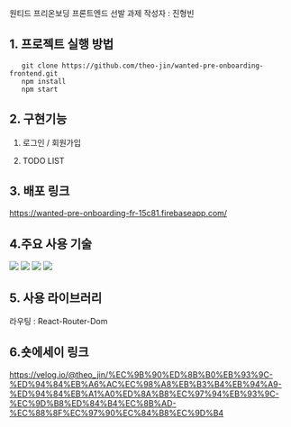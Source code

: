 원티드 프리온보딩 프론트엔드 선발 과제
작성자 : 진형빈

## 1. 프로젝트 실행 방법
```
   git clone https://github.com/theo-jin/wanted-pre-onboarding-frontend.git
   npm install
   npm start
```
## 2. 구현기능 
  1) 로그인 / 회원가입

  2) TODO LIST

## 3. 배포 링크
https://wanted-pre-onboarding-fr-15c81.firebaseapp.com/

## 4.주요 사용 기술
<img src="https://img.shields.io/badge/javascript-F7DF1E?style=for-the-badge&logo=javascript&logoColor=black">
<img src="https://img.shields.io/badge/html-E34F26?style=for-the-badge&logo=html5&logoColor=white">
<img src="https://img.shields.io/badge/css-1572B6?style=for-the-badge&logo=css3&logoColor=white">
<img src="https://camo.githubusercontent.com/d891718aad2153fb86d0027665e47f5f477e4e16598122347f440aea92ce96ea/68747470733a2f2f696d672e736869656c64732e696f2f62616467652f52656163742d3631444146423f7374796c653d666c61742d737175617265266c6f676f3d5265616374266c6f676f436f6c6f723d626c61636b">

## 5. 사용 라이브러리

  라우팅 : React-Router-Dom
  
## 6.숏에세이 링크
https://velog.io/@theo_jin/%EC%9B%90%ED%8B%B0%EB%93%9C-%ED%94%84%EB%A6%AC%EC%98%A8%EB%B3%B4%EB%94%A9-%ED%94%84%EB%A1%A0%ED%8A%B8%EC%97%94%EB%93%9C-%EC%9D%B8%ED%84%B4%EC%8B%AD-%EC%88%8F%EC%97%90%EC%84%B8%EC%9D%B4
